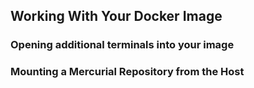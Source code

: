 ## Working With Your Docker Image ##

### Opening additional terminals into your image ###

### Mounting a Mercurial Repository from the Host ###